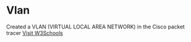 # Vlan
Created a VLAN (VIRTUAL LOCAL AREA NETWORK) in the Cisco packet tracer
<a href="  ">Visit W3Schools</a>
